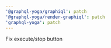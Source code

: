 ```yaml
---
'@graphql-yoga/graphiql': patch
'@graphql-yoga/render-graphiql': patch
'graphql-yoga': patch
---
```


Fix execute/stop button
